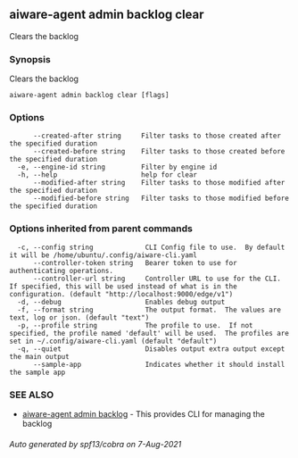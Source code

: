 ## aiware-agent admin backlog clear

Clears the backlog

### Synopsis

Clears the backlog

```
aiware-agent admin backlog clear [flags]
```

### Options

```
      --created-after string     Filter tasks to those created after the specified duration
      --created-before string    Filter tasks to those created before the specified duration 
  -e, --engine-id string         Filter by engine id
  -h, --help                     help for clear
      --modified-after string    Filter tasks to those modified after the specified duration
      --modified-before string   Filter tasks to those modified before the specified duration 
```

### Options inherited from parent commands

```
  -c, --config string             CLI Config file to use.  By default it will be /home/ubuntu/.config/aiware-cli.yaml
      --controller-token string   Bearer token to use for authenticating operations.
      --controller-url string     Controller URL to use for the CLI.  If specified, this will be used instead of what is in the configuration. (default "http://localhost:9000/edge/v1")
  -d, --debug                     Enables debug output
  -f, --format string             The output format.  The values are text, log or json. (default "text")
  -p, --profile string            The profile to use.  If not specified, the profile named 'default' will be used.  The profiles are set in ~/.config/aiware-cli.yaml (default "default")
  -q, --quiet                     Disables output extra output except the main output
      --sample-app                Indicates whether it should install the sample app
```

### SEE ALSO

* [aiware-agent admin backlog](/cli/aiware-agent_admin_backlog.md)	 - This provides CLI for managing the backlog

###### Auto generated by spf13/cobra on 7-Aug-2021
